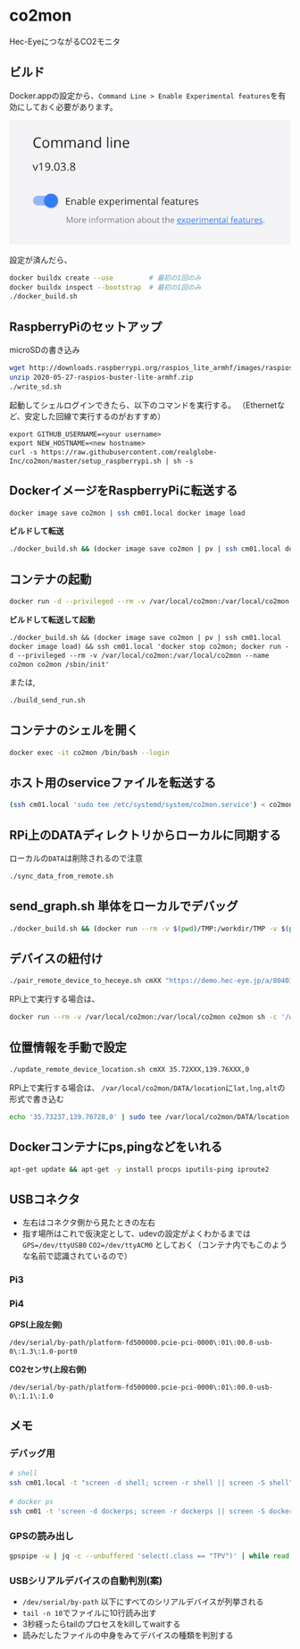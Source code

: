 # co2mon

Hec-EyeにつながるCO2モニタ

## ビルド

Docker.appの設定から、`Command Line > Enable Experimental features`を有効にしておく必要があります。

![enable_experimental_feature](docker_config.png)

設定が済んだら、

```sh
docker buildx create --use         # 最初の1回のみ
docker buildx inspect --bootstrap  # 最初の1回のみ
./docker_build.sh
```

## RaspberryPiのセットアップ

microSDの書き込み

```sh
wget http://downloads.raspberrypi.org/raspios_lite_armhf/images/raspios_lite_armhf-2020-05-28/2020-05-27-raspios-buster-lite-armhf.zip
unzip 2020-05-27-raspios-buster-lite-armhf.zip
./write_sd.sh
```

起動してシェルログインできたら、以下のコマンドを実行する。
（Ethernetなど、安定した回線で実行するのがおすすめ）

```
export GITHUB_USERNAME=<your username>
export NEW_HOSTNAME=<new hostname>
curl -s https://raw.githubusercontent.com/realglobe-Inc/co2mon/master/setup_raspberrypi.sh | sh -s
```

## DockerイメージをRaspberryPiに転送する

```sh
docker image save co2mon | ssh cm01.local docker image load
```

**ビルドして転送**

```sh
./docker_build.sh && (docker image save co2mon | pv | ssh cm01.local docker image load)
```

## コンテナの起動

```sh
docker run -d --privileged --rm -v /var/local/co2mon:/var/local/co2mon --name co2mon co2mon /sbin/init
```

**ビルドして転送して起動**

```
./docker_build.sh && (docker image save co2mon | pv | ssh cm01.local docker image load) && ssh cm01.local 'docker stop co2mon; docker run -d --privileged --rm -v /var/local/co2mon:/var/local/co2mon --name co2mon co2mon /sbin/init'
```

または,

```sh
./build_send_run.sh
```

## コンテナのシェルを開く

```sh
docker exec -it co2mon /bin/bash --login
```

## ホスト用のserviceファイルを転送する

```sh
(ssh cm01.local 'sudo tee /etc/systemd/system/co2mon.service') < co2mon.service
```

## RPi上のDATAディレクトリからローカルに同期する

ローカルの`DATA`は削除されるので注意

```sh
./sync_data_from_remote.sh
```

## send_graph.sh 単体をローカルでデバッグ

```sh
./docker_build.sh && (docker run --rm -v $(pwd)/TMP:/workdir/TMP -v $(pwd)/DATA:/var/local/co2mon/DATA co2mon sh -x /workdir/app/send_graph.sh)
```

## デバイスの紐付け

```sh
./pair_remote_device_to_heceye.sh cmXX "https://demo.hec-eye.jp/a/8040143637dbXXXX"
```

RPi上で実行する場合は、

```sh
docker run --rm -v /var/local/co2mon:/var/local/co2mon co2mon sh -c '/workdir/app/get_endpoint_info.sh https://demo.hec-eye.jp/a/XXXXXXXXXXXXXX > /var/local/co2mon/DATA/endpoint_info'
```


## 位置情報を手動で設定

```sh
./update_remote_device_location.sh cmXX 35.72XXX,139.76XXX,0
```

RPi上で実行する場合は、
`/var/local/co2mon/DATA/location`に`lat,lng,alt`の形式で書き込む

```sh
echo '35.73237,139.76728,0' | sudo tee /var/local/co2mon/DATA/location
```

## Dockerコンテナにps,pingなどをいれる

```sh
apt-get update && apt-get -y install procps iputils-ping iproute2
```

## USBコネクタ

- 左右はコネクタ側から見たときの左右
- 指す場所はこれで仮決定として、udevの設定がよくわかるまでは `GPS=/dev/ttyUSB0` `CO2=/dev/ttyACM0` としておく（コンテナ内でもこのような名前で認識されているので）

### Pi3

### Pi4

**GPS(上段左側)**

```
/dev/serial/by-path/platform-fd500000.pcie-pci-0000\:01\:00.0-usb-0\:1.3\:1.0-port0
```

**CO2センサ(上段右側)**

```
/dev/serial/by-path/platform-fd500000.pcie-pci-0000\:01\:00.0-usb-0\:1.1\:1.0
```

## メモ

### デバッグ用

```sh
# shell
ssh cm01.local -t "screen -d shell; screen -r shell || screen -S shell"

# docker ps
ssh cm01 -t 'screen -d dockerps; screen -r dockerps || screen -S dockerps sh -c "while :; do r=\$(docker ps); clear; echo \"\${r}\"; sleep 5; done"'
```

### GPSの読み出し

```sh
gpspipe -w | jq -c --unbuffered 'select(.class == "TPV")' | while read -r l; do printf '%s %s\n' "$(date +%s)" "${l}"; done
```

### USBシリアルデバイスの自動判別(案)

- `/dev/serial/by-path` 以下にすべてのシリアルデバイスが列挙される
- `tail -n 10`でファイルに10行読み出す
- 3秒経ったらtailのプロセスをkillしてwaitする
- 読みだしたファイルの中身をみてデバイスの種類を判別する
